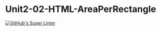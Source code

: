 # Unit2-02-HTML-AreaPerRectangle
[![GitHub's Super Linter](https://github.com/ICS20-Programming-SirineC/Unit2-02-HTML-AreaPerRectangle/workflows/GitHub's%20Super%20Linter/badge.svg)](https://github.com/CS20-Programming-SirineC/Unit2-02-HTML-AreaPerRectangle/actions)